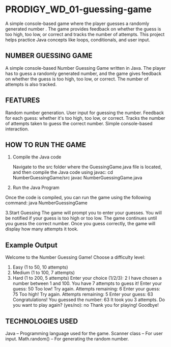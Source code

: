 # PRODIGY_WD_01-guessing-game
A simple console-based game where the player guesses a randomly generated number . The game provides feedback on whether the guess is too high, too low, or correct and tracks the number of attempts. This project helps practice Java concepts like loops, conditionals, and user input.


## NUMBER GUESSING GAME

A simple console-based Number Guessing Game written in Java. The player has to guess a randomly generated number, and the game gives feedback on whether the guess is too high, too low, or correct. The number of attempts is also tracked.

## FEATURES

Random number generation.
User input for guessing the number.
Feedback for each guess: whether it's too high, too low, or correct.
Tracks the number of attempts taken to guess the correct number.
Simple console-based interaction.

## HOW TO RUN THE GAME

1. Compile the Java code

    Navigate to the src folder where the GuessingGame.java file is located, and then compile the Java code using javac:
             cd NumberGuessingGame/src
             javac NumberGuessingGame.java
2. Run the Java Program

Once the code is compiled, you can run the game using the following command:
        java NumberGuessingGame

3.Start Guessing
The game will prompt you to enter your guesses.
You will be notified if your guess is too high or too low.
The game continues until you guess the correct number.
Once you guess correctly, the game will display how many attempts it took.

## Example Output
Welcome to the Number Guessing Game!
Choose a difficulty level:
1. Easy (1 to 50, 10 attempts)
2. Medium (1 to 100, 7 attempts)
3. Hard (1 to 200, 5 attempts)
Enter your choice (1/2/3): 2
I have chosen a number between 1 and 100.
You have 7 attempts to guess it!
Enter your guess: 50
Too low! Try again.
Attempts remaining: 6
Enter your guess: 75
Too high! Try again.
Attempts remaining: 5
Enter your guess: 63
Congratulations! You guessed the number: 63
It took you 3 attempts.
Do you want to play again? (yes/no): no
Thank you for playing! Goodbye!

## TECHNOLOGIES USED

Java – Programming language used for the game.
Scanner class – For user input.
Math.random() – For generating the random number.







